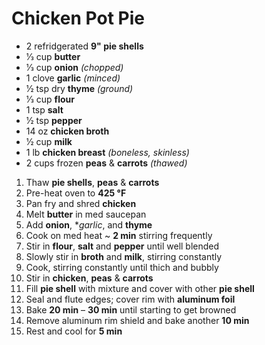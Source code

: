 # Chicken Pot Pie

* 2 refridgerated **9" pie shells**
* 1⁄3 cup **butter**
* 1⁄3 cup **onion** *(chopped)*
* 1 clove **garlic** *(minced)*
* 1⁄2 tsp dry **thyme** *(ground)*
* 1⁄3 cup **flour**
* 1 tsp **salt**
* 1⁄2 tsp **pepper**
* 14 oz **chicken broth**
* 1⁄2 cup **milk**
* 1 lb **chicken breast** *(boneless, skinless)*
* 2 cups frozen **peas** & **carrots** *(thawed)*

1. Thaw **pie shells**, **peas** & **carrots**
1. Pre-heat oven to **425 °F**
1. Pan fry and shred **chicken**
1. Melt **butter** in med saucepan
1. Add **onion**, **garlic*, and **thyme**
1. Cook on med heat ~ **2 min** stirring frequently
1. Stir in **flour**, **salt** and **pepper** until well blended
1. Slowly stir in **broth** and **milk**, stirring constantly
1. Cook, stirring constantly until thich and bubbly
1. Stir in **chicken**, **peas** & **carrots**
1. Fill **pie shell** with mixture and cover with other **pie shell**
1. Seal and flute edges; cover rim with **aluminum foil**
1. Bake **20 min** – **30 min** until starting to get browned
1. Remove aluminum rim shield and bake another **10 min**
1. Rest and cool for **5 min**